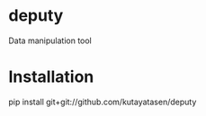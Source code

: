 # deputy
Data manipulation tool

# Installation
pip install git+git://github.com/kutayatasen/deputy
